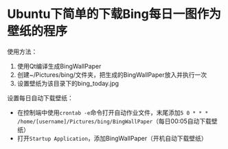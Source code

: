 # Ubuntu下简单的下载Bing每日一图作为壁纸的程序

使用方法：

1. 使用Qt编译生成BingWallPaper
2. 创建~/Pictures/bing/文件夹，把生成的BingWallPaper放入并执行一次
3. 设置壁纸为该目录下的bing_today.jpg
  
设置每日自动下载壁纸：
  * 在控制端中使用`crontab -e`命令打开自动作业文件，末尾添加`5 0 * * * /home/[username]/Pictures/bing/BingWallPaper`（每日00:05自动下载壁纸）
  * 打开`Startup Application`，添加BingWallPaper（开机自动下载壁纸）
